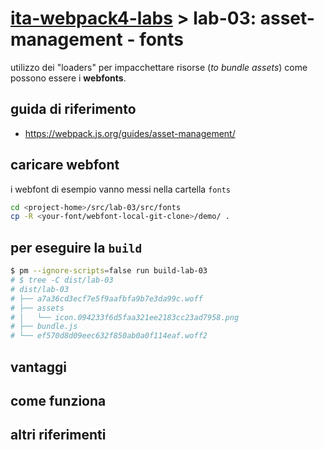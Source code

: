 # [ita-webpack4-labs](https://github.com/rondinif/ita-webpack4-labs) > **lab-03**: asset-management - fonts
utilizzo dei "loaders" per impacchettare risorse (*to bundle assets*) come possono essere i **webfonts**.
## guida di riferimento
- https://webpack.js.org/guides/asset-management/

## caricare webfont
i webfont di esempio <!-- possono essere caricati ad esempio da https://github.com/itgalaxy/webfont/tree/master/demo e --> vanno messi nella cartella `fonts`
``` bash
cd <project-home>/src/lab-03/src/fonts
cp -R <your-font/webfont-local-git-clone>/demo/ .
```
<!-- TODO: descrivere ed integrare con @rondinif/phytojs-webfonts -->

## per eseguire la `build`
``` bash
$ pm --ignore-scripts=false run build-lab-03
# $ tree -C dist/lab-03
# dist/lab-03
# ├── a7a36cd3ecf7e5f9aafbfa9b7e3da99c.woff
# ├── assets
# │   └── icon.094233f6d5faa321ee2183cc23ad7958.png
# ├── bundle.js
# └── ef570d8d09eec632f850ab0a0f114eaf.woff2
```

<!-- 
TODO commentare cosa è stato fatto nel:
### `webpack.config.js`
-->

## vantaggi
## come funziona
## altri riferimenti 
